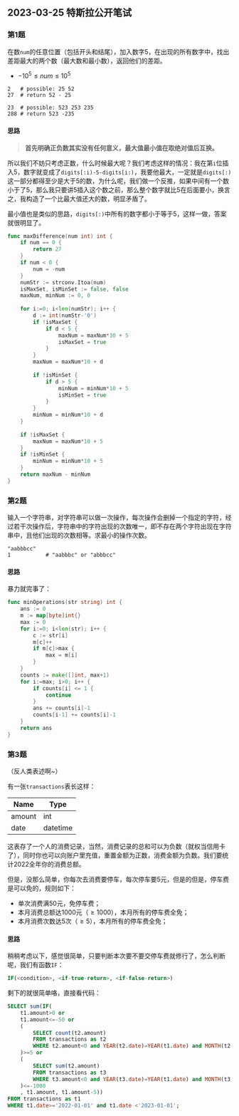 ## 2023-03-25 特斯拉公开笔试



### 第1题

在数`num`的任意位置（包括开头和结尾），加入数字5，在出现的所有数字中，找出差距最大的两个数（最大数和最小数），返回他们的差距。

- $-10^5 \le num \le 10^5$

```shell
2	# possible: 25 52
27 	# return 52 - 25
```

``` shell
23	# possible: 523 253 235
288	# return 523 -235
```

#### 思路

> **首先明确正负数其实没有任何意义，最大值最小值在取绝对值后互换。**

所以我们不妨只考虑正数，什么时候最大呢？我们考虑这样的情况：我在第`i`位插入5，数字就变成了`digits[:i)-5-digits[i:)`，我要他最大，一定就是`digits[:)`这一部分都得至少是大于5的数，为什么呢，我们做一个反推，如果中间有一个数小于了5，那么我只要讲5插入这个数之前，那么整个数字就比5在后面要小，换言之，我构造了一个比最大值还大的数，明显矛盾了。

最小值也是类似的思路，`digits[:)`中所有的数字都小于等于5，这样一做，答案就很明显了。

```go
func maxDifference(num int) int {
    if num == 0 {
        return 27
    }
    if num < 0 {
        num = -num
    }
    numStr := strconv.Itoa(num)
    isMaxSet, isMinSet := false, false
    maxNum, minNum := 0, 0
    
    for i:=0; i<len(numStr); i++ {
        d := int(numStr-'0')
        if !isMaxSet {
            if d < 5 {
                maxNum = maxNum*10 + 5
                isMaxSet = true
            }
        }
        maxNum = maxNum*10 + d
        
        if !isMinSet {
            if d > 5 {
                minNum = minNum*10 + 5
                isMinSet = true
            }
        }
        minNum = minNum*10 + d
    }
    
    if !isMaxSet {
        maxNum = maxNum*10 + 5
    }
    if !isMinSet {
        minNum = minNum*10 + 5
    }
    return maxNum - minNum
}
```



### 第2题

输入一个字符串，对字符串可以做一次操作，每次操作会删掉一个指定的字符，经过若干次操作后，字符串中的字符出现的次数唯一，即不存在两个字符出现在字符串中，且他们出现的次数相等。求最小的操作次数。

```shell
"aabbbcc"
1			# "aabbbc" or "abbbcc"
```

#### 思路

暴力就完事了：

```go
func minOperations(str string) int {
    ans := 0
    m := map[byte]int{}
    max := 0
    for i:=0; i<len(str); i++ {
        c := str[i]
        m[c]++
        if m[c]>max {
            max = m[i]
        }
    }
    counts := make([]int, max+1)
    for i:=max; i>0; i++ {
        if counts[i] <= 1 {
            continue
        }
        ans += counts[i]-1
        counts[i-1] += counts[i]-1
    }
    return ans
}
```



### 第3题

（反人类表述啊~）

有一张`transactions`表长这样：

| Name   | Type     |
| ------ | -------- |
| amount | int      |
| date   | datetime |

这表存了一个人的消费记录，当然，消费记录的总和可以为负数（就权当信用卡了），同时你也可以向账户里充值，重置金额为正数，消费金额为负数。我们要统计2022全年你的消费总额。

但是，没那么简单，你每次去消费要停车，每次停车要5元，但是的但是，停车费是可以免的，规则如下：

- 单次消费满50元，免停车费；
- 本月消费总额达1000元（$\ge 1000$），本月所有的停车费全免；
- 本月消费次数达5次（$\ge 5$），本月所有的停车费全免；

#### 思路

稍稍考虑以下，感觉很简单，只要判断本次要不要交停车费就修行了，怎么判断呢，我们有函数`IF`：

```sql
IF(<condition>, <if-true-return>, <if-false-return>)
```

剩下的就很简单咯，直接看代码：

```sql
SELECT sum(IF(
    t1.amount>0 or
    t1.amount<=-50 or
    (
        SELECT count(t2.amount) 
	    FROM transactions as t2
    	WHERE t2.amount<0 and YEAR(t2.date)=YEAR(t1.date) and MONTH(t2.date)=MONTH(t1.date)
    )>=5 or
    (
        SELECT sum(t2.amount) 
	    FROM transactions as t3
    	WHERE t3.amount<0 and YEAR(t3.date)=YEAR(t1.date) and MONTH(t3.date)=MONTH(t1.date)
    )<=-1000
    , t1.amount, t1.amount-5))
FROM transactions as t1
WHERE t1.date>='2022-01-01' and t1.date <'2023-01-01';
```

